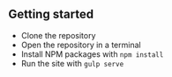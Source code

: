 ## Getting started

* Clone the repository
* Open the repository in a terminal
* Install NPM packages with `npm install`
* Run the site with `gulp serve`